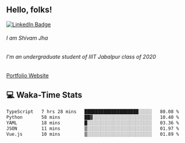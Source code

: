 
## Hello, folks!

[![LinkedIn Badge](https://img.shields.io/badge/LinkedIn-Profile-informational?style=flat&logo=linkedin&logoColor=white&color=0D76A8)](https://www.linkedin.com/in/shivam-jha-bb44a4200/)

###### I am Shivam Jha
###### I'm an undergraduate student of IIIT Jabalpur class of 2020

<a href="https://shivamjhaa.github.io/ShivamJha/" target="blank">Portfolio Website</a>

## 💻 Waka-Time Stats
<!--START_SECTION:waka-->

```txt
TypeScript   7 hrs 28 mins   ████████████████████░░░░░   80.08 %
Python       58 mins         ██▓░░░░░░░░░░░░░░░░░░░░░░   10.40 %
YAML         18 mins         █░░░░░░░░░░░░░░░░░░░░░░░░   03.36 %
JSON         11 mins         ▒░░░░░░░░░░░░░░░░░░░░░░░░   01.97 %
Vue.js       10 mins         ▒░░░░░░░░░░░░░░░░░░░░░░░░   01.89 %
```

<!--END_SECTION:waka-->


<br>


<!---
ShivamJhaa/ShivamJhaa is a ✨ special ✨ repository because its `README.md` (this file) appears on your GitHub profile.
You can click the Preview link to take a look at your changes.
--->
